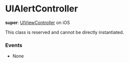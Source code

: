 # UIAlertController

**super**: [UIViewController](UIViewController.md) on iOS

This class is reserved and cannot be directly instantiated.

### Events

* None</ul>

</ul>

